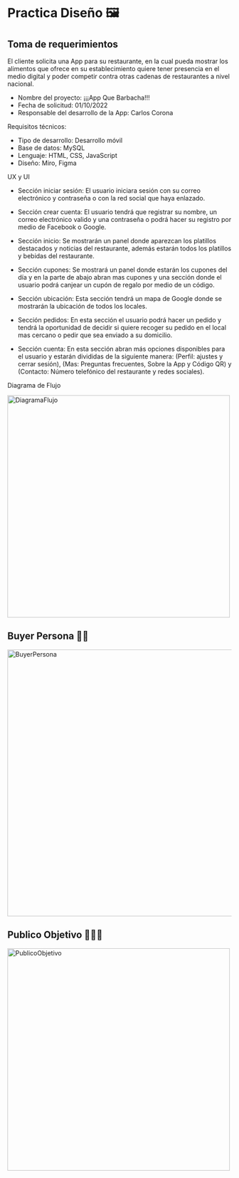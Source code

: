 # Practica Diseño :framed_picture:

## Toma de requerimientos
El cliente solicita una App para su restaurante, en la cual pueda mostrar los alimentos que ofrece en su establecimiento quiere tener presencia en el medio digital y poder competir contra otras cadenas de restaurantes a nivel nacional.

- Nombre del proyecto: ¡¡¡App Que Barbacha!!!
- Fecha de solicitud: 01/10/2022
- Responsable del desarrollo de la App: Carlos Corona

Requisitos técnicos:

- Tipo de desarrollo: Desarrollo móvil
- Base de datos: MySQL
- Lenguaje: HTML, CSS, JavaScript 
- Diseño: Miro, Figma

UX y UI

- Sección iniciar sesión: El usuario iniciara sesión con su correo electrónico y contraseña o con la red social que haya enlazado.

- Sección crear cuenta: El usuario tendrá que registrar su nombre, un correo electrónico valido y una contraseña o podrá hacer su registro por medio de Facebook o Google.

- Sección inicio: Se mostrarán un panel donde aparezcan los platillos destacados y noticias del restaurante, además estarán todos los platillos y bebidas del restaurante.

- Sección cupones: Se mostrará un panel donde estarán los cupones del día y en la parte de abajo abran mas cupones y una sección donde el usuario podrá canjear un cupón de regalo por medio de un código.

- Sección ubicación: Esta sección tendrá un mapa de Google donde se mostrarán la ubicación de todos los locales. 

- Sección pedidos: En esta sección el usuario podrá hacer un pedido y tendrá la oportunidad de decidir si quiere recoger su pedido en el local mas cercano o pedir que sea enviado a su domicilio.

- Sección cuenta: En esta sección abran más opciones disponibles para el usuario y estarán divididas de la siguiente manera: (Perfil: ajustes y cerrar sesión), (Mas: Preguntas frecuentes, Sobre la App y Código QR) y (Contacto: Número telefónico del restaurante y redes sociales).

Diagrama de Flujo

<img src="./Img/DiagramaFlujo.jpg" alt="DiagramaFlujo" height="500">

## Buyer Persona :frowning_man:

<img src="./Img/BuyerPersona.png" alt="BuyerPersona" height="600">

## Publico Objetivo :family_man_woman_boy:

<img src="./Img/PublicoObjetivo.jpg" alt="PublicoObjetivo" height="500">